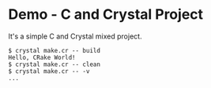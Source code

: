 # Demo - C and Crystal Project

It's a simple C and Crystal mixed project.

```console
$ crystal make.cr -- build
Hello, CRake World!
$ crystal make.cr -- clean
$ crystal make.cr -- -v
...
```
